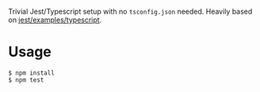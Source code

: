 Trivial Jest/Typescript setup with no `tsconfig.json` needed.
Heavily based on [jest/examples/typescript](https://github.com/facebook/jest/tree/master/examples/typescript).

# Usage
```
$ npm install
$ npm test
```
